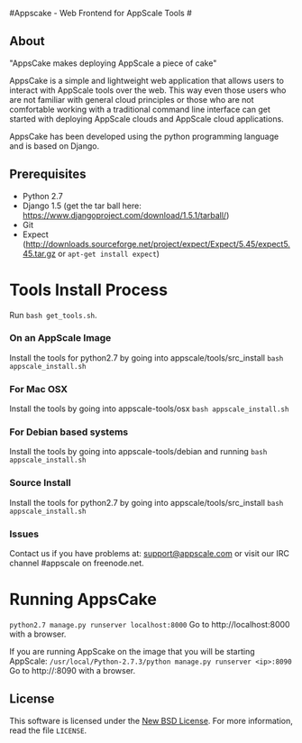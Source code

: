 
#Appscake - Web Frontend for AppScale Tools #

## About ##

"AppsCake makes deploying AppScale a piece of cake"

AppsCake is a simple and lightweight web application that allows users to
interact with AppScale tools over the web. This way even those users who
are not familiar with general cloud principles or those who are not
comfortable working with a traditional command line interface can get
started with deploying AppScale clouds and AppScale cloud applications.

AppsCake has been developed using the python programming language and is
based on Django. 

## Prerequisites ##
- Python 2.7
- Django 1.5 (get the tar ball here: https://www.djangoproject.com/download/1.5.1/tarball/)
- Git
- Expect (http://downloads.sourceforge.net/project/expect/Expect/5.45/expect5.45.tar.gz or 
  ```apt-get install expect```)

# Tools Install Process ##
Run ```bash get_tools.sh```.

### On an AppScale Image ###
Install the tools for python2.7 by going into appscale/tools/src_install
```bash appscale_install.sh```

### For Mac OSX ###
Install the tools by going into appscale-tools/osx
```bash appscale_install.sh```

### For Debian based systems ###
Install the tools by going into appscale-tools/debian and running
```bash appscale_install.sh```

### Source Install ###
Install the tools for python2.7 by going into appscale/tools/src_install
```bash appscale_install.sh```

### Issues ###
Contact us if you have problems at: support@appscale.com or visit our IRC channel #appscale on freenode.net.

# Running AppsCake #
```python2.7 manage.py runserver localhost:8000```
Go to http://localhost:8000 with a browser. 

If you are running AppScake on the image that you will be starting AppScale:
```/usr/local/Python-2.7.3/python manage.py runserver <ip>:8090```
Go to http://<ip>:8090 with a browser.

License
-------
This software is licensed under the [New BSD License][BSD]. For more
information, read the file ``LICENSE``.

[BSD]: http://opensource.org/licenses/BSD-3-Clause
